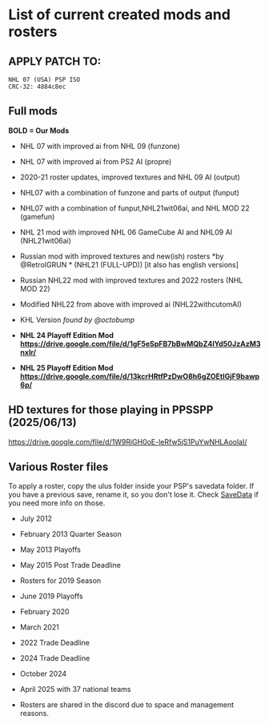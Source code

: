 # List of current created mods and rosters


## APPLY PATCH TO:
````
NHL 07 (USA) PSP ISO 
CRC-32: 4884c8ec
````

## Full mods

**BOLD = Our Mods**

- NHL 07 with improved ai from NHL 09 (funzone)

- NHL 07 with improved ai from PS2 AI (propre)

- 2020-21 roster updates, improved textures and  NHL 09 AI (output)

- NHL07 with a combination of funzone and parts of output (funput)

- NHL07 with a combination of funput,NHL21wit06ai, and NHL MOD 22 (gamefun)

- NHL 21 mod with improved NHL 06 GameCube AI and NHL09 AI (NHL21wit06ai) 

- Russian mod with improved textures and new(ish) rosters
*by @RetroIGRUN * (NHL21 (FULL-UPD))
[it also has english versions]

- Russian NHL22 mod with improved textures and 2022 rosters (NHL MOD 22)

- Modified NHL22 from above with improved ai (NHL22withcutomAI) 

- KHL Version *found by @octobump*

- **NHL 24 Playoff Edition Mod https://drive.google.com/file/d/1gF5eSpFB7bBwMQbZ4IYd50JzAzM3nxIr/**

- **NHL 25 Playoff Edition Mod https://drive.google.com/file/d/13kcrHRtfPzDwO8h6gZOEtIGjF9bawp6p/**

## HD textures for those playing in PPSSPP (2025/06/13)
https://drive.google.com/file/d/1W9RiGH0oE-leRfw5jS1PuYwNHLAoolaI/

## Various Roster files

To apply a roster, copy the ulus folder inside your PSP's savedata folder. If you have a previous save, rename it, so you don't lose it. Check [SaveData](https://github.com/Bunkai9448/NHL-07_public/tree/main/SaveData) if you need more info on those.


 - July 2012 
 
 - February 2013 Quarter Season
 
 - May 2013 Playoffs
 
 - May 2015 Post Trade Deadline
 
 - Rosters for 2019 Season
 
 - June 2019 Playoffs
 
 - February 2020

 - March 2021

 - 2022 Trade Deadline
 
 - 2024 Trade Deadline

 - October 2024

- April 2025 with 37 national teams

* Rosters are shared in the discord due to space and management reasons.
